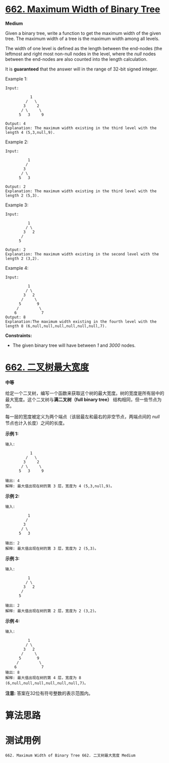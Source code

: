 # [662. Maximum Width of Binary Tree][enTitle]

**Medium**

Given a binary tree, write a function to get the maximum width of the given tree. The maximum width of a tree is the maximum width among all levels.

The width of one level is defined as the length between the end-nodes (the leftmost and right most non-null nodes in the level, where the  *null*  nodes between the end-nodes are also counted into the length calculation.

It is **guaranteed**  that the answer will in the range of 32-bit signed integer.

Example 1:

```
Input: 

           1
         /   \
        3     2
       / \     \  
      5   3     9 

Output: 4
Explanation: The maximum width existing in the third level with the length 4 (5,3,null,9).

```

Example 2:

```
Input: 

          1
         /  
        3    
       / \       
      5   3     

Output: 2
Explanation: The maximum width existing in the third level with the length 2 (5,3).

```

Example 3:

```
Input: 

          1
         / \
        3   2 
       /        
      5      

Output: 2
Explanation: The maximum width existing in the second level with the length 2 (3,2).

```

Example 4:

```
Input: 

          1
         / \
        3   2
       /     \  
      5       9 
     /         \
    6           7
Output: 8
Explanation:The maximum width existing in the fourth level with the length 8 (6,null,null,null,null,null,null,7).

```



**Constraints:** 

- The given binary tree will have between  *1*  and  *3000*  nodes.


# [662. 二叉树最大宽度][cnTitle]

**中等**

给定一个二叉树，编写一个函数来获取这个树的最大宽度。树的宽度是所有层中的最大宽度。这个二叉树与**满二叉树（full binary tree）** 结构相同，但一些节点为空。

每一层的宽度被定义为两个端点（该层最左和最右的非空节点，两端点间的 *null* 节点也计入长度）之间的长度。

**示例 1:** 

```
输入: 

           1
         /   \
        3     2
       / \     \  
      5   3     9 

输出: 4
解释: 最大值出现在树的第 3 层，宽度为 4 (5,3,null,9)。

```

**示例 2:** 

```
输入: 

          1
         /  
        3    
       / \       
      5   3     

输出: 2
解释: 最大值出现在树的第 3 层，宽度为 2 (5,3)。

```

**示例 3:** 

```
输入: 

          1
         / \
        3   2 
       /        
      5      

输出: 2
解释: 最大值出现在树的第 2 层，宽度为 2 (3,2)。

```

**示例 4:** 

```
输入: 

          1
         / \
        3   2
       /     \  
      5       9 
     /         \
    6           7
输出: 8
解释: 最大值出现在树的第 4 层，宽度为 8 (6,null,null,null,null,null,null,7)。

```

**注意:**  答案在32位有符号整数的表示范围内。




# 算法思路

# 测试用例
```
662. Maximum Width of Binary Tree 662. 二叉树最大宽度 Medium
```

[enTitle]: https://leetcode.com/problems/maximum-width-of-binary-tree/
[cnTitle]: https://leetcode-cn.com/problems/maximum-width-of-binary-tree/
